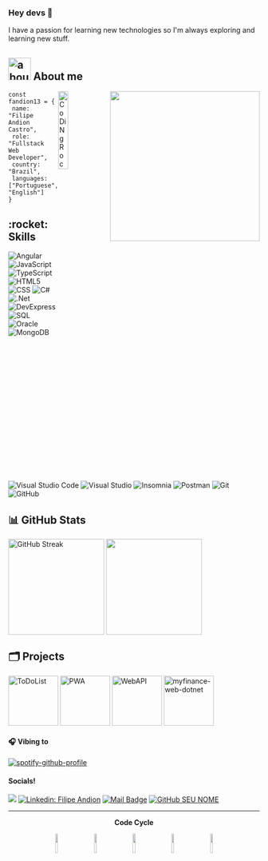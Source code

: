 ### Hey devs 👋

I have a passion for learning new technologies so I'm always exploring and learning new stuff.

## <img width="45" alt="about" src="https://raw.github.com/elizarov/elizarov/master/about.png"> About me

<img align="right" width="300" src="https://i2.wp.com/allhtaccess.info/wp-content/uploads/2018/03/programming.gif?fit=1281%2C716&ssl=1" />

<img align="right" src="https://github.com/SP-XD/SP-XD/blob/main/images/dev-working_rounded.gif?raw=true" href="https://github.com/sp-xd" alt="CoDiNg RocKs"  width="20%"/>

```
const fandion13 = {
 name: "Filipe Andion Castro",
 role: "Fullstack Web Developer",
 country: "Brazil",
 languages: ["Portuguese", "English"]
}
```

<h2> :rocket: &nbsp; Skills </h2>

  ![Angular](https://img.shields.io/badge/-Angular-333333?style=flat&logo=angular)
  ![JavaScript](https://img.shields.io/badge/-JavaScript-333333?style=flat&logo=javascript)
  ![TypeScript](https://img.shields.io/badge/TypeScript-007ACC.svg?logo=typescript&logoColor=white)
  ![HTML5](https://img.shields.io/badge/HTML-E34F26.svg?logo=html5&logoColor=white)
  ![CSS](https://img.shields.io/badge/CSS-1572B6.svg?logo=css3&logoColor=white)
  ![C#](https://custom-icon-badges.demolab.com/badge/C%23-68217A.svg?logo=cs2&logoColor=white)
  ![.Net](https://img.shields.io/badge/.Net-5C2D91?logo=.net&logoColor=white")
  ![DevExpress](https://img.shields.io/badge/-DevExpress-333333?style=flat&logo=devexpress)
  ![SQL](https://custom-icon-badges.demolab.com/badge/SQL-025E8C.svg?logo=database&logoColor=white)
  ![Oracle](https://img.shields.io/badge/Oracle-F00000.svg?logo=oracle&logoColor=white)
  ![MongoDB](https://img.shields.io/badge/MongoDB-4ea94b.svg?logo=mongodb&logoColor=white)
  ![Visual Studio Code](https://img.shields.io/badge/Visual%20Studio%20Code-0078d7.svg?logo=visual-studio-code&logoColor=white)
  ![Visual Studio](https://img.shields.io/badge/Visual%20Studio-5C2D91?style=flat&logo=visual-studio&logoColor=007ACC&background)
  ![Insomnia](https://img.shields.io/badge/-Insomnia-333333?style=flat&logo=insomnia)
  ![Postman](https://img.shields.io/badge/Postman-333333?logo=postman&logoColor=white")
  ![Git](https://img.shields.io/badge/Git-F05033.svg?logo=git&logoColor=white)
  ![GitHub](https://img.shields.io/badge/GitHub-333333.svg?logo=github&logoColor=white)
  
## 📊 **GitHub Stats**
<a href="https://github.com/fandion13"><img align="center" src="https://streak-stats.demolab.com?user=fandion13&theme=react&hide_border=true" alt="GitHub Streak" height="192px" /></a>
<a href="https://github.com/fandion13"><img align="center" src="https://github-readme-stats.vercel.app/api/top-langs/?username=fandion13&langs_count=8&layout=compact&theme=react&hide_border=true" height="192px"/></a>

## 🗂️ **Projects**

<p align="left">
<a href="https://github.com/fandion13/ToDoList"><img height="100px" src="https://github-readme-stats.vercel.app/api/pin/?username=fandion13&repo=ToDoList&show_icons=true&line_height=27&title_color=6aa6f8&text_color=8a919a&icon_color=6aa6f8&bg_color=22272e&hide_border=true" alt="ToDoList"/></a>
<a href="https://github.com/fandion13/PWA"><img height="100px" src="https://github-readme-stats.vercel.app/api/pin/?username=fandion13&repo=PWA&show_icons=true&line_height=27&title_color=6aa6f8&text_color=8a919a&icon_color=6aa6f8&bg_color=22272e&hide_border=true" alt="PWA"/></a>
<a href="https://github.com/fandion13/WebAPI"><img height="100px" src="https://github-readme-stats.vercel.app/api/pin/?username=fandion13&repo=WebAPI&show_icons=true&line_height=27&title_color=6aa6f8&text_color=8a919a&icon_color=6aa6f8&bg_color=22272e&hide_border=true" alt="WebAPI"/></a>
<a href="https://github.com/fandion13/myfinance-web-dotnet"><img height="100px" src="https://github-readme-stats.vercel.app/api/pin/?username=fandion13&repo=myfinance-web-dotnet&show_icons=true&line_height=27&title_color=6aa6f8&text_color=8a919a&icon_color=6aa6f8&bg_color=22272e&hide_border=true" alt="myfinance-web-dotnet"/></a>
</p>

#### 🎧 **Vibing to** 

[![spotify-github-profile](https://spotify-github-profile.kittinanx.com/api/view?uid=wolf_brasil&cover_image=true&theme=novatorem&show_offline=false&background_color=121212&interchange=false&bar_color=53b14f&bar_color_cover=false)](https://github.com/kittinan/spotify-github-profile)

#### Socials!

[![](https://visitor-badge.laobi.icu/badge?page_id=fandion13.fandion13)](https://visitor-badge.laobi.icu/badge?page_id=fandion13.fandion13)
[![Linkedin: Filipe Andion](https://img.shields.io/badge/-LinkedIn-blue?style=flat-square&logo=Linkedin&logoColor=white&link=https://www.linkedin.com/in/filipe-andion-b810a0253/)](https://www.linkedin.com/in/filipe-andion-b810a0253/)
[![Mail Badge](https://img.shields.io/badge/-gmail-c14438?style=flat&logo=Gmail&logoColor=white&link=mailto:fandion13@gmail.com)](mailto:fandion13@gmail.com)
[![GitHub SEU NOME]( https://img.shields.io/github/followers/fandion13?label=follow&style=social)](https://github.com/fandion13)

<hr></hr>

<div align="center" width="50">
 
 **Code Cycle**
 
 <img src="https://raw.githubusercontent.com/Tarikul-Islam-Anik/Animated-Fluent-Emojis/master/Emojis/Smilies/Nerd%20Face.png" width="10%"/>
 &nbsp;&nbsp;&nbsp;&nbsp;&nbsp;
 <img src="https://raw.githubusercontent.com/Tarikul-Islam-Anik/Animated-Fluent-Emojis/master/Emojis/Smilies/Thinking%20Face.png" width="10%"/>
 &nbsp;&nbsp;&nbsp;&nbsp;&nbsp;
 <img src="https://raw.githubusercontent.com/Tarikul-Islam-Anik/Animated-Fluent-Emojis/master/Emojis/Smilies/Face%20with%20Spiral%20Eyes.png" width="10%"/>
 &nbsp;&nbsp;&nbsp;&nbsp;&nbsp;
 <img src="https://raw.githubusercontent.com/Tarikul-Islam-Anik/Animated-Fluent-Emojis/master/Emojis/Smilies/Star-Struck.png" width="10%"/>
 &nbsp;&nbsp;&nbsp;&nbsp;&nbsp;
 <img src="https://raw.githubusercontent.com/Tarikul-Islam-Anik/Animated-Fluent-Emojis/master/Emojis/Smilies/Relieved%20Face.png" width="10%"/><br>
 &nbsp;&nbsp;&nbsp;&nbsp;&nbsp;
 
 
</div>
